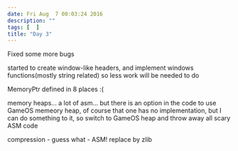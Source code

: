 ```yaml
---
date: Fri Aug  7 00:03:24 2016
description: ""
tags: [  ]
title: "Day 3"
---
```

Fixed some more bugs

started to create window-like headers, and implement windows functions(mostly string related) so less work will be needed to do

MemoryPtr defined in 8 places :(

memory heaps... a lot of asm... but there is an option in the code to use GameOS memeory heap, of course that one has no implementation, but I can do something to it, so switch to GameOS heap and throw away all scary ASM code

compression - guess what - ASM! replace by zlib

